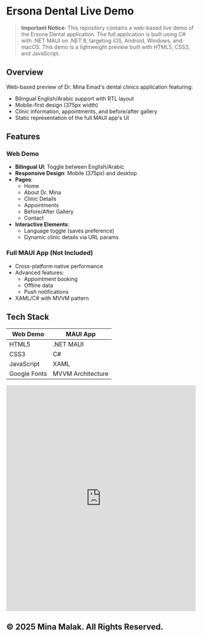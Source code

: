 # Ersona Dental Live Demo

> **Important Notice**: This repository contains a web-based live demo of the Ersona Dental application. The full application is built using C# with .NET MAUI on .NET 8, targeting iOS, Android, Windows, and macOS. This demo is a lightweight preview built with HTML5, CSS3, and JavaScript.

## Overview
Web-based preview of Dr. Mina Emad's dental clinics application featuring:
- Bilingual English/Arabic support with RTL layout
- Mobile-first design (375px width)
- Clinic information, appointments, and before/after gallery
- Static representation of the full MAUI app's UI

## Features
### Web Demo
- **Bilingual UI**: Toggle between English/Arabic
- **Responsive Design**: Mobile (375px) and desktop
- **Pages**:
  - Home
  - About Dr. Mina
  - Clinic Details 
  - Appointments
  - Before/After Gallery
  - Contact
- **Interactive Elements**:
  - Language toggle (saves preference)
  - Dynamic clinic details via URL params

### Full MAUI App (Not Included)
- Cross-platform native performance
- Advanced features:
  - Appointment booking
  - Offline data
  - Push notifications
- XAML/C# with MVVM pattern

## Tech Stack
| Web Demo       | MAUI App         |
|----------------|------------------|
| HTML5          | .NET MAUI        |
| CSS3           | C#               |
| JavaScript     | XAML             |
| Google Fonts   | MVVM Architecture|

<iframe src="https://mina-malak-dev.github.io/projects/live-demo-apps/ersona-dental-live/index.html" width="100%" height="600px" style="border:none;"></iframe>

## © 2025 Mina Malak. All Rights Reserved.

